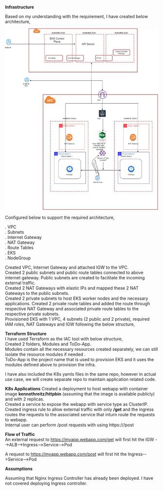 **Infrastructure**

Based on my understanding with the requirement, I have created below architecture,

![alt text](https://github.com/girishpatil795/aws-infra/blob/main/Architecture/aws-eks.jpg?raw=true)


Configured below to support the required architecture,<br />

. VPC<br />
. Subnets <br />
. Internet Gateway <br />
. NAT Gateway <br />
. Route Tables <br />
. EKS <br />
. NodeGroup <br />

Created VPC, Internet Gateway and attached IGW to the VPC.<br />
Created  2 public subnets and public route tables connected to above internet gateway. Public subnets are created to facilitate the incoming external traffic.<br />
Created 2 NAT Gateways with elastic IPs and mapped these 2 NAT Gateways to the public subnets. <br />
Created 2 private subnets to host EKS worker nodes and the necessary applications. Created 2 private route tables and added the route through respective NAT Gateway and associated private route tables to the respective private subnets.<br />
Provisioned EKS with 1 VPC, 4 subnets (2 public and 2 private), required IAM roles, NAT Gateways and IGW following the below structure,<br />

**Terraform Structure** <br />
I have used Terraform as the IAC tool with below structure,<br />
Created 2 folders, Modules and ToDo-App.<br />
Modules contain all the necessary resources created separately, we can still isolate the resource modules if needed .<br />
ToDo-App is the project name that is used to provision EKS and it uses the modules defined above to provision the infra.<br />

I have also included the K8s yamls files in the same repo, however in actual use case, we will create separate repo to maintain application related code.


**K8s Applications** 
Created a deployment to host webapp with container image **kennethreitz/httpbin** (assuming that the image is available publicly) and with 2 replicas.<br />
Created a service to expose the webapp with service type as ClusterIP.<br />
Created ingress rule to allow external traffic with only **/get** and the ingress routes the requests to the associated service that inturn route the requests to webapp.<br />
Internal user can perform /post requests with using https://<ClusterIP>/post<br />

**Flow of Traffic** <br />
An external request to https://myapp.webapp.com/get will first hit the IGW -->ALB-->Ingress-->Service-->Pod

A request to https://myapp.webapp.com/post will first hit the Ingress-->Service-->Pod


**Assumptions** <br />

Assuming that Nginx Ingress Controller has already been deployed. I have not covered deploying Ingress controller.<br />